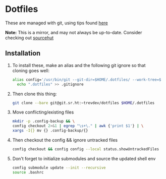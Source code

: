 # Dotfiles
These are managed with git, using tips found [here](https://www.atlassian.com/git/tutorials/dotfiles)

**Note:** This is a mirror, and may not always be up-to-date.  Consider checking
out [sourcehut](https://git.sr.ht/~trevdev/dotfiles)

## Installation
1. To install these, make an alias and the following git ignore so that cloning
goes well:
    ```bash
    alias config='/usr/bin/git --git-dir=$HOME/.dotfiles/ --work-tree=$HOME' && \
      echo ".dotfiles" >> .gitignore
    ```
1. Then clone this thing:
    ```bash
    git clone --bare git@git.sr.ht:~trevdev/dotfiles $HOME/.dotfiles
    ```
2. Move conflicting/existing files
    ```bash
    mkdir -p .config-backup && \
    config checkout 2>&1 | egrep "\s+\." | awk {'print $1'} | \
    xargs -I{} mv {} .config-backup/{}
    ```
3. Then checkout the config && ignore untracked files
    ```bash
    config checkout && config config --local status.showUntrackedFiles no
    ```
4. Don't forget to initialize submodules and source the updated shell env
    ```bash
    config submodule update --init --recursive
    source .bashrc
    ```
